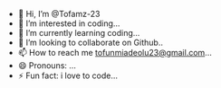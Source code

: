 - 👋 Hi, I’m @Tofamz-23
- 👀 I’m interested in coding...
- 🌱 I’m currently learning coding...
- 💞️ I’m looking to collaborate on Github..
- 📫 How to reach me tofunmiadeolu23@gmail.com...
- 😄 Pronouns: ...
- ⚡ Fun fact: i love to code...

<!---
Tofamz-23/Tofamz-23 is a ✨ special ✨ repository because its `README.md` (this file) appears on your GitHub profile.
You can click the Preview link to take a look at your changes.
--->

